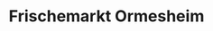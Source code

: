 ---
title: "Frischemarkt Ormesheim"
url: /mandelbachtal/frischemarkt-ormesheim/
shop: Supermarkt
---